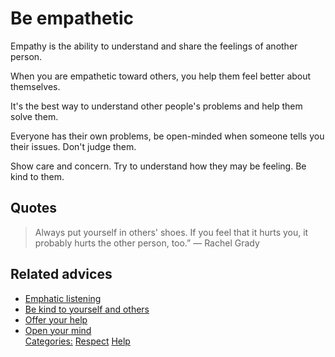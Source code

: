 # Be empathetic

Empathy is the ability to understand and share the feelings of another person.

When you are empathetic toward others, you help them feel better about themselves.

It's the best way to understand other people's problems and help them solve them.

Everyone has their own problems, be open-minded when someone tells you their issues. Don't judge them.

Show care and concern. Try to understand how they may be feeling. Be kind to them.

## Quotes

> Always put yourself in others' shoes. If you feel that it hurts you, it probably hurts the other person, too.”
> ― Rachel Grady

## Related advices

- [Emphatic listening](../Empathic%20Listening/index.md)
- [Be kind to yourself and others](../Be%20kind%20to%20yourself%20and%20others/index.md)
- [Offer your help](../Offer%20your%20help/index.md)  
- [Open your mind](../Open%20your%20mind/index.md)
<br/>[Categories:](../Categories/index.md) [Respect](../Categories/Respect.md) [Help](../Categories/Help.md)